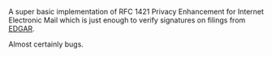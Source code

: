 A super basic implementation of RFC 1421 Privacy Enhancement for Internet
Electronic Mail which is just enough to verify signatures on filings from
[EDGAR](https://www.sec.gov/edgar/search-and-access).

Almost certainly bugs.

